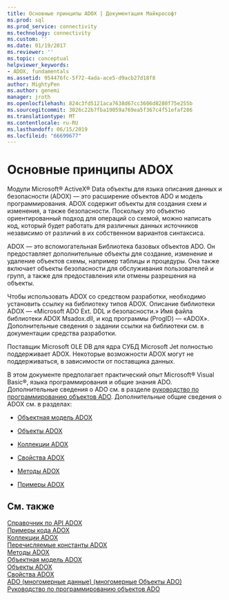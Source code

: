 ```yaml
---
title: Основные принципы ADOX | Документация Майкрософт
ms.prod: sql
ms.prod_service: connectivity
ms.technology: connectivity
ms.custom: ''
ms.date: 01/19/2017
ms.reviewer: ''
ms.topic: conceptual
helpviewer_keywords:
- ADOX, fundamentals
ms.assetid: 954476fc-5f72-4ada-ace5-d9acb27d18f8
author: MightyPen
ms.author: genemi
manager: jroth
ms.openlocfilehash: 824c3fd5121aca7638d67cc3606d8280f75e255b
ms.sourcegitcommit: 3026c22b7fba19059a769ea5f367c4f51efaf286
ms.translationtype: MT
ms.contentlocale: ru-RU
ms.lasthandoff: 06/15/2019
ms.locfileid: "66699677"
---
```

# <a name="adox-fundamentals"></a>Основные принципы ADOX
Модули Microsoft® ActiveX® Data объекты для языка описания данных и безопасности (ADOX) — это расширение объектов ADO и модель программирования. ADOX содержит объекты для создания схем и изменения, а также безопасности. Поскольку это объектно ориентированный подход для операций со схемой, можно написать код, который будет работать для различных данных источников независимо от различий в их собственном вариантов синтаксиса.  
  
 ADOX — это вспомогательная Библиотека базовых объектов ADO. Он предоставляет дополнительные объекты для создание, изменение и удаление объектов схемы, например таблицы и процедуры. Она также включает объекты безопасности для обслуживания пользователей и групп, а также для предоставления или отмены разрешения на объекты.  
  
 Чтобы использовать ADOX со средством разработки, необходимо установить ссылку на библиотеку типов ADOX. Описание библиотеки ADOX — «Microsoft ADO Ext. DDL и безопасности.» Имя файла библиотеки ADOX Msadox.dll, и код программы (ProgID) — «ADOX». Дополнительные сведения о задании ссылки на библиотеки см. в документации средства разработки.  
  
 Поставщик Microsoft OLE DB для ядра СУБД Microsoft Jet полностью поддерживает ADOX. Некоторые возможности ADOX могут не поддерживаться, в зависимости от поставщика данных.  
  
 В этом документе предполагает практический опыт Microsoft® Visual Basic®, языка программирования и общие знания ADO. Дополнительные сведения о ADO см. в разделе [руководство по программированию объектов ADO](../../../ado/guide/ado-programmer-s-guide.md). Дополнительные общие сведения о ADOX см. в разделах:  
  
-   [Объектная модель ADOX](../../../ado/reference/adox-api/adox-object-model.md)  
  
-   [Объекты ADOX](../../../ado/reference/adox-api/adox-objects.md)  
  
-   [Коллекции ADOX](../../../ado/reference/adox-api/adox-collections.md)  
  
-   [Свойства ADOX](../../../ado/reference/adox-api/adox-properties.md)  
  
-   [Методы ADOX](../../../ado/reference/adox-api/adox-methods.md)  
  
-   [Примеры ADOX](../../../ado/reference/adox-api/adox-code-examples.md)  
  
## <a name="see-also"></a>См. также  
 [Справочник по API ADOX](../../../ado/reference/adox-api/adox-api-reference.md)   
 [Примеры кода ADOX](../../../ado/reference/adox-api/adox-code-examples.md)   
 [Коллекции ADOX](../../../ado/reference/adox-api/adox-collections.md)   
 [Перечисляемые константы ADOX](../../../ado/reference/adox-api/adox-enumerated-constants.md)   
 [Методы ADOX](../../../ado/reference/adox-api/adox-methods.md)   
 [Объектная модель ADOX](../../../ado/reference/adox-api/adox-object-model.md)   
 [Объекты ADOX](../../../ado/reference/adox-api/adox-objects.md)   
 [Свойства ADOX](../../../ado/reference/adox-api/adox-properties.md)   
 [ADO (многомерные данные) (многомерные Объекты ADO)](../../../ado/guide/multidimensional/ado-multidimensional-ado-md.md)   
 [Руководство по программированию объектов ADO](../../../ado/guide/ado-programmer-s-guide.md)
